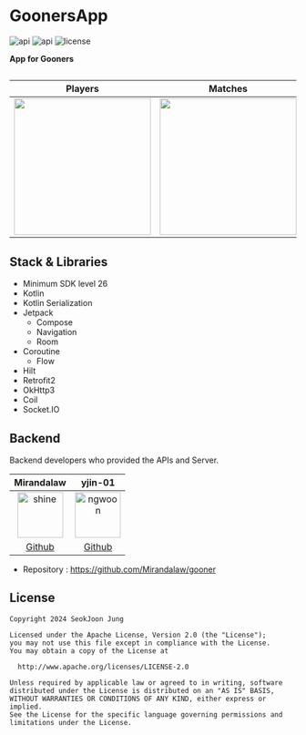 ﻿# GoonersApp

<p>
<img alt="api" src="https://img.shields.io/badge/API-26%2B-green?logo=android"/>
<img alt="api" src="https://img.shields.io/badge/Kotlin-1.9.20%2B-purple?logo=kotlin"/>    
<img alt="license" src="https://img.shields.io/github/license/hongbeomi/FindTaek?color=blue&logo=apache"/>
</p>

<b>App for Gooners</b>
<br>

##
| Players | Matches | Chat |  
| :---------------: | :---------------: | :---------------: | 
| <img src="https://github.com/eshc123/GoonersApp/blob/main/screenshots/player.gif" align="center" width="240px"/> | <img src="https://github.com/eshc123/GoonersApp/blob/main/screenshots/match02.gif" align="center" width="240px"/> | <img src="https://github.com/eshc123/GoonersApp/blob/main/screenshots/chat.gif" align="center" width="240px"/> |


## Stack & Libraries
- Minimum SDK level 26
- Kotlin
- Kotlin Serialization
- Jetpack
  - Compose
  - Navigation
  - Room
- Coroutine
  - Flow
- Hilt
- Retrofit2
- OkHttp3
- Coil
- Socket.IO

## Backend
Backend developers who provided the APIs and Server.
  
| Mirandalaw | yjin-01 |
|:-----------------------------------------------------------------------------------------------------:|:------------------------------------------------------------------------------------------------------:|
| <img src="https://avatars.githubusercontent.com/u/74170593?v=4" alt="shine" width="80" height="80"> | <img src="https://avatars.githubusercontent.com/u/92343369?v=4" alt="ngwoon" width="80" height="80"> |
|                              [Github](https://github.com/Mirandalaw)                              |                              [Github](https://github.com/yjin-01)                              |

- Repository : https://github.com/Mirandalaw/gooner


## License 

    Copyright 2024 SeokJoon Jung
    
    Licensed under the Apache License, Version 2.0 (the "License");
    you may not use this file except in compliance with the License.
    You may obtain a copy of the License at
    
      http://www.apache.org/licenses/LICENSE-2.0
    
    Unless required by applicable law or agreed to in writing, software
    distributed under the License is distributed on an "AS IS" BASIS,
    WITHOUT WARRANTIES OR CONDITIONS OF ANY KIND, either express or implied.
    See the License for the specific language governing permissions and
    limitations under the License.
